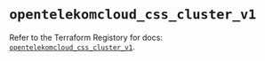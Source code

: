 # `opentelekomcloud_css_cluster_v1`

Refer to the Terraform Registory for docs: [`opentelekomcloud_css_cluster_v1`](https://registry.terraform.io/providers/opentelekomcloud/opentelekomcloud/1.35.8/docs/resources/css_cluster_v1).
